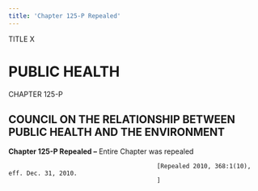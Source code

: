```yaml
---
title: 'Chapter 125-P Repealed'
---
```


TITLE X
                                             
PUBLIC HEALTH
=============

CHAPTER 125-P
                                             
COUNCIL ON THE RELATIONSHIP BETWEEN PUBLIC HEALTH AND THE ENVIRONMENT
---------------------------------------------------------------------

**Chapter 125-P Repealed –** Entire Chapter was repealed


                                             [Repealed 2010, 368:1(10), eff. Dec. 31, 2010.
                                             ]

